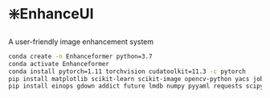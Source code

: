 # :sparkle:EnhanceUI
A user-friendly image enhancement system

```bash
conda create -n Enhanceformer python=3.7
conda activate Enhanceformer
conda install pytorch=1.11 torchvision cudatoolkit=11.3 -c pytorch
pip install matplotlib scikit-learn scikit-image opencv-python yacs joblib natsort h5py tqdm tensorboard
pip install einops gdown addict future lmdb numpy pyyaml requests scipy yapf lpips
```
